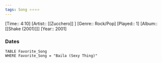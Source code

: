 ```yaml
---
tags: Song ⭐⭐⭐⭐ 
---
```

[Time:: 4:10]
[Artist:: [[Zucchero]] ]
[Genre:: Rock/Pop]
[Played:: 1]
[Album:: [[Shake (2001)]]]
[Year:: 2001]
### Dates
````dataview
TABLE Favorite_Song
WHERE Favorite_Song = "Baila (Sexy Thing)"
````